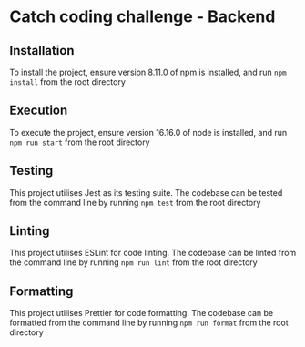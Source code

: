 # Catch coding challenge - Backend

## Installation

To install the project, ensure version 8.11.0 of npm is installed, and run `npm install` from the root directory

## Execution

To execute the project, ensure version 16.16.0 of node is installed, and run `npm run start` from the root directory

## Testing

This project utilises Jest as its testing suite. The codebase can be tested from the command line by running `npm test` from the root directory

## Linting

This project utilises ESLint for code linting. The codebase can be linted from the command line by running `npm run lint` from the root directory

## Formatting

This project utilises Prettier for code formatting. The codebase can be formatted from the command line by running `npm run format` from the root directory
